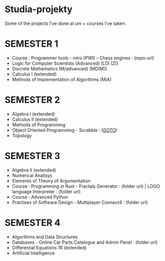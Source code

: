 # Studia-projekty
Some of the projects I've done at uni + courses I've taken.

 # SEMESTER 1
 - Course : Programmer tools - intro (PWI) - Chess engines : (repo-url)
 - Logic for Computer Scientists (Advanced) (LDI (Z))
 - Discrete Mathematics (M/advanced) (MD(M))
 - Calculus I (extended)
 - Methods of Implementation of Algorithms (MIA)

# SEMESTER 2
- Algebra I (extended)
- Calculus II (extended)
- Methods of Programming
- Object Oriented Programming - Scrabble : ([GOTO](python-scrabble))
- Topology

# SEMESTER 3 
- Algebra II (extended)
- Numerical Analisys
- Elements of Theory of Argumentation
- Course : Programming in Rust - Fractals Generator : (folder url) | LOGO language Interpreter : (folder url)
- Course : Advanced Python
- Practises of Software Design - Multiplayer Connect4 : (folder url)

# SEMESTER 4
- Algorithms and Data Structures
- Databases - Online Car Parts Catalogue and Admin Panel : (folder url)
- Differential Equations 1R (extended)
- Artificial Intelligence
